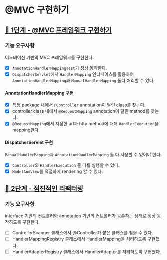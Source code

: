 # @MVC 구현하기

## [🚀 1단계 - @MVC 프레임워크 구현하기](https://techcourse.woowahan.com/s/cCM7rQR9/ls/ul3SweFH)

### 기능 요구사항
어노테이션 기반의 MVC 프레임워크를 구현한다.
- [X] `AnnotationHandlerMappingTest`가 정상 동작한다.
- [X] `DispatcherServlet`에서 `HandlerMapping` 인터페이스를 활용하여 `AnnotationHandlerMapping`과 `ManualHandlerMapping` 둘다 처리할 수 있다.

#### AnnotationHandlerMapping 구현
- [X] 특정 package 내에서 `@Controller` annotation이 달린 class를 찾는다.
- [X] controller class 내에서 `@RequestMapping` annotation이 달린 method를 찾는다.
- [X] `@RequestMapping`에서 지정한 url과 http method에 대해 `HandlerExecution`을 mapping한다.

#### DispatcherServlet 구현
`ManualHandlerMapping`과 `AnnotationHandlerMapping` 둘 다 사용할 수 있어야 한다.
- [X] `Controller`와 `HandlerExecution` 둘 다를 실행할 수 있다.
- [X] `ModelAndView`를 적절하게 rendering 할 수 있다.

## [🚀 2단계 - 점진적인 리팩터링](https://techcourse.woowahan.com/s/cCM7rQR9/ls/rn3vGCrZ)

### 기능 요구사항
interface 기반의 컨트롤러와 annotation 기반의 컨트롤러가 공존하는 상태로 정상 동작하도록 구현한다.
- [ ] ControllerScanner 클래스에서 @Controller가 붙은 클래스를 찾을 수 있다.
- [ ] HandlerMappingRegistry 클래스에서 HandlerMapping을 처리하도록 구현했다.
- [ ] HandlerAdapterRegistry 클래스에서 HandlerAdapter를 처리하도록 구현했다.
